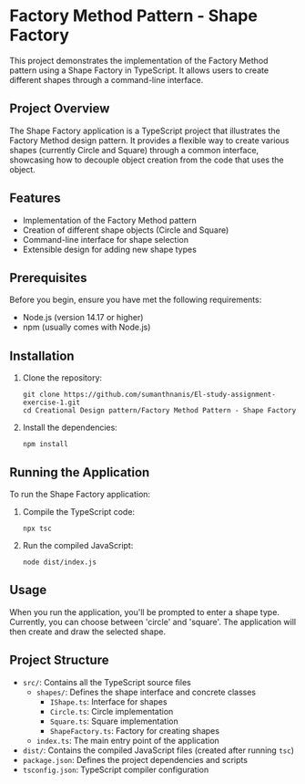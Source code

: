 # Factory Method Pattern - Shape Factory

This project demonstrates the implementation of the Factory Method pattern using a Shape Factory in TypeScript. It allows users to create different shapes through a command-line interface.

## Project Overview

The Shape Factory application is a TypeScript project that illustrates the Factory Method design pattern. It provides a flexible way to create various shapes (currently Circle and Square) through a common interface, showcasing how to decouple object creation from the code that uses the object.

## Features

- Implementation of the Factory Method pattern
- Creation of different shape objects (Circle and Square)
- Command-line interface for shape selection
- Extensible design for adding new shape types

## Prerequisites

Before you begin, ensure you have met the following requirements:

- Node.js (version 14.17 or higher)
- npm (usually comes with Node.js)

## Installation

1. Clone the repository:
   ```
   git clone https://github.com/sumanthnanis/El-study-assignment-exercise-1.git
   cd Creational Design pattern/Factory Method Pattern - Shape Factory
   ```

2. Install the dependencies:
   ```
   npm install
   ```

## Running the Application

To run the Shape Factory application:

1. Compile the TypeScript code:
   ```
   npx tsc
   ```

2. Run the compiled JavaScript:
   ```
   node dist/index.js
   ```

## Usage

When you run the application, you'll be prompted to enter a shape type. Currently, you can choose between 'circle' and 'square'. The application will then create and draw the selected shape.

## Project Structure

- `src/`: Contains all the TypeScript source files
  - `shapes/`: Defines the shape interface and concrete classes
    - `IShape.ts`: Interface for shapes
    - `Circle.ts`: Circle implementation
    - `Square.ts`: Square implementation
    - `ShapeFactory.ts`: Factory for creating shapes
  - `index.ts`: The main entry point of the application
- `dist/`: Contains the compiled JavaScript files (created after running `tsc`)
- `package.json`: Defines the project dependencies and scripts
- `tsconfig.json`: TypeScript compiler configuration
